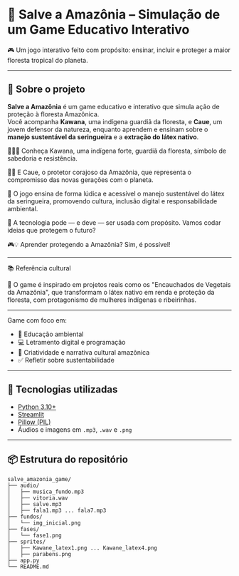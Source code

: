 # 🌳 Salve a Amazônia – Simulação de um Game Educativo Interativo

🎮 Um jogo interativo feito com propósito: ensinar, incluir e proteger a maior floresta tropical do planeta.  

---

## 🧠 Sobre o projeto

**Salve a Amazônia** é um game educativo e interativo que simula ação de proteção à floresta Amazônica.  
Você acompanha **Kawana**, uma indígena guardiã da floresta, e **Caue**, um jovem defensor da natureza, 
enquanto aprendem e ensinam sobre o **manejo sustentável da seringueira** e a **extração do látex nativo**.

👩🏽‍🦱 Conheça Kawana, uma indígena forte, guardiã da floresta, símbolo de sabedoria e resistência.

🧒🏽 E Caue, o protetor corajoso da Amazônia, que representa o compromisso das novas gerações com o planeta.

🌳 O jogo ensina de forma lúdica e acessível o manejo sustentável do látex da seringueira, promovendo cultura,
   inclusão digital e responsabilidade ambiental.
   
📲 A tecnologia pode — e deve — ser usada com propósito. Vamos codar ideias que protegem o futuro?

🎮💡 Aprender protegendo a Amazônia? Sim, é possível!

- - -  

📚 Referência cultural

🌿 O game é inspirado em projetos reais como os "Encauchados de Vegetais da Amazônia", que transformam o
    látex nativo em renda e proteção da floresta, com protagonismo de mulheres indígenas e ribeirinhas.

 - - -
 
Game com foco em:

- 🌱 Educação ambiental
- 💻 Letramento digital e programação
- 🎨 Criatividade e narrativa cultural amazônica
- ✅ Refletir sobre sustentabilidade

---

## 🚀 Tecnologias utilizadas

- [Python 3.10+](https://www.python.org/)
- [Streamlit](https://streamlit.io/)
- [Pillow (PIL)](https://pillow.readthedocs.io/)
- Áudios e imagens em `.mp3`, `.wav` e `.png`

---

## 📦 Estrutura do repositório

```plaintext
salve_amazonia_game/
├── audio/
│   ├── musica_fundo.mp3
│   ├── vitoria.wav
│   ├── salve.mp3
│   ├── fala1.mp3 ... fala7.mp3
├── fundos/
│   └── img_inicial.png
├── fases/
│   └── fase1.png
├── sprites/
│   ├── Kawane_latex1.png ... Kawane_latex4.png
│   ├── parabens.png
├── app.py
└── README.md
